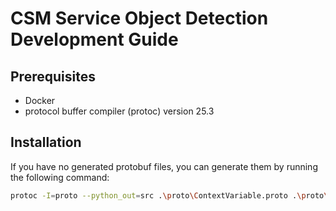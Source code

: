 # CSM Service Object Detection Development Guide

## Prerequisites
- Docker
- protocol buffer compiler (protoc) version 25.3


## Installation

If you have no generated protobuf files, you can generate them by running the following command:

```bash
protoc -I=proto --python_out=src .\proto\ContextVariable.proto .\proto\Event.proto
```
